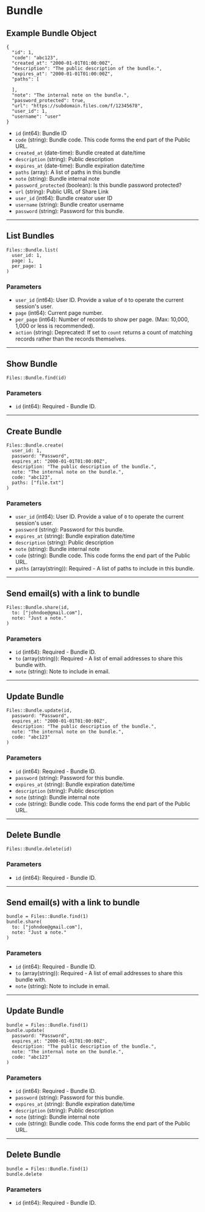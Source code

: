 # Bundle

## Example Bundle Object

```
{
  "id": 1,
  "code": "abc123",
  "created_at": "2000-01-01T01:00:00Z",
  "description": "The public description of the bundle.",
  "expires_at": "2000-01-01T01:00:00Z",
  "paths": [

  ],
  "note": "The internal note on the bundle.",
  "password_protected": true,
  "url": "https://subdomain.files.com/f/12345678",
  "user_id": 1,
  "username": "user"
}
```

* `id` (int64): Bundle ID
* `code` (string): Bundle code.  This code forms the end part of the Public URL.
* `created_at` (date-time): Bundle created at date/time
* `description` (string): Public description
* `expires_at` (date-time): Bundle expiration date/time
* `paths` (array): A list of paths in this bundle
* `note` (string): Bundle internal note
* `password_protected` (boolean): Is this bundle password protected?
* `url` (string): Public URL of Share Link
* `user_id` (int64): Bundle creator user ID
* `username` (string): Bundle creator username
* `password` (string): Password for this bundle.


---

## List Bundles

```
Files::Bundle.list(
  user_id: 1, 
  page: 1, 
  per_page: 1
)
```

### Parameters

* `user_id` (int64): User ID.  Provide a value of `0` to operate the current session's user.
* `page` (int64): Current page number.
* `per_page` (int64): Number of records to show per page.  (Max: 10,000, 1,000 or less is recommended).
* `action` (string): Deprecated: If set to `count` returns a count of matching records rather than the records themselves.


---

## Show Bundle

```
Files::Bundle.find(id)
```

### Parameters

* `id` (int64): Required - Bundle ID.


---

## Create Bundle

```
Files::Bundle.create(
  user_id: 1, 
  password: "Password", 
  expires_at: "2000-01-01T01:00:00Z", 
  description: "The public description of the bundle.", 
  note: "The internal note on the bundle.", 
  code: "abc123", 
  paths: ["file.txt"]
)
```

### Parameters

* `user_id` (int64): User ID.  Provide a value of `0` to operate the current session's user.
* `password` (string): Password for this bundle.
* `expires_at` (string): Bundle expiration date/time
* `description` (string): Public description
* `note` (string): Bundle internal note
* `code` (string): Bundle code.  This code forms the end part of the Public URL.
* `paths` (array(string)): Required - A list of paths to include in this bundle.


---

## Send email(s) with a link to bundle

```
Files::Bundle.share(id, 
  to: ["johndoe@gmail.com"], 
  note: "Just a note."
)
```

### Parameters

* `id` (int64): Required - Bundle ID.
* `to` (array(string)): Required - A list of email addresses to share this bundle with.
* `note` (string): Note to include in email.


---

## Update Bundle

```
Files::Bundle.update(id, 
  password: "Password", 
  expires_at: "2000-01-01T01:00:00Z", 
  description: "The public description of the bundle.", 
  note: "The internal note on the bundle.", 
  code: "abc123"
)
```

### Parameters

* `id` (int64): Required - Bundle ID.
* `password` (string): Password for this bundle.
* `expires_at` (string): Bundle expiration date/time
* `description` (string): Public description
* `note` (string): Bundle internal note
* `code` (string): Bundle code.  This code forms the end part of the Public URL.


---

## Delete Bundle

```
Files::Bundle.delete(id)
```

### Parameters

* `id` (int64): Required - Bundle ID.


---

## Send email(s) with a link to bundle

```
bundle = Files::Bundle.find(1)
bundle.share(
  to: ["johndoe@gmail.com"],
  note: "Just a note."
)
```

### Parameters

* `id` (int64): Required - Bundle ID.
* `to` (array(string)): Required - A list of email addresses to share this bundle with.
* `note` (string): Note to include in email.


---

## Update Bundle

```
bundle = Files::Bundle.find(1)
bundle.update(
  password: "Password",
  expires_at: "2000-01-01T01:00:00Z",
  description: "The public description of the bundle.",
  note: "The internal note on the bundle.",
  code: "abc123"
)
```

### Parameters

* `id` (int64): Required - Bundle ID.
* `password` (string): Password for this bundle.
* `expires_at` (string): Bundle expiration date/time
* `description` (string): Public description
* `note` (string): Bundle internal note
* `code` (string): Bundle code.  This code forms the end part of the Public URL.


---

## Delete Bundle

```
bundle = Files::Bundle.find(1)
bundle.delete
```

### Parameters

* `id` (int64): Required - Bundle ID.
